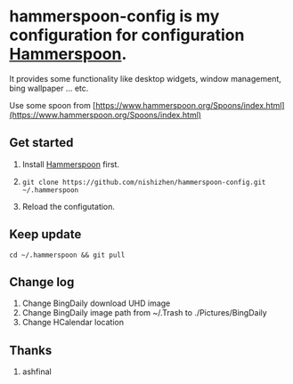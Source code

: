 # hammerspoon-config is my configuration for configuration [Hammerspoon](http://www.hammerspoon.org/). 
 
 It provides some functionality like desktop widgets, window management, bing wallpaper ... etc.

Use some spoon from [https://www.hammerspoon.org/Spoons/index.html](https://www.hammerspoon.org/Spoons/index.html)
## Get started

1. Install [Hammerspoon](http://www.hammerspoon.org/) first.

2. `git clone https://github.com/nishizhen/hammerspoon-config.git ~/.hammerspoon`

3. Reload the configutation.

## Keep update

`cd ~/.hammerspoon && git pull`

## Change log

1.  Change BingDaily download UHD image
2.  Change BingDaily image path from ~/.Trash to ./Pictures/BingDaily
3.  Change HCalendar location

## Thanks

1. ashfinal 